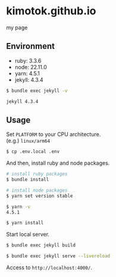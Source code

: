 # kimotok.github.io

my page

## Environment

- ruby: 3.3.6
- node: 22.11.0
- yarn: 4.5.1
- jekyll: 4.3.4

```sh
$ bundle exec jekyll -v

jekyll 4.3.4
```

## Usage

Set `PLATFORM` to your CPU architecture.  
(e.g.) `linux/arm64`

```sh
$ cp .env.local .env
```

And then, install ruby and node packages.

```sh
# install ruby packages
$ bundle install

# install node packages
$ yarn set version stable

$ yarn -v
4.5.1

$ yarn install
```

Start local server.

```sh
$ bundle exec jekyll build

$ bundle exec jekyll serve --livereload
```

Access to `http://localhost:4000/`.
